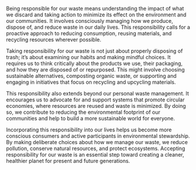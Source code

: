 Being responsible for our waste means understanding the impact of what we discard and taking action to minimize its effect on the environment and our communities. It involves consciously managing how we produce, dispose of, and reduce waste in our daily lives. This responsibility calls for a proactive approach to reducing consumption, reusing materials, and recycling resources wherever possible.

Taking responsibility for our waste is not just about properly disposing of trash; it’s about examining our habits and making mindful choices. It requires us to think critically about the products we use, their packaging, and how they are disposed of or repurposed. This might involve choosing sustainable alternatives, composting organic waste, or supporting and engaging in initiatives that focus on recycling and upcycling materials.

This responsibility also extends beyond our personal waste management. It encourages us to advocate for and support systems that promote circular economies, where resources are reused and waste is minimized. By doing so, we contribute to reducing the environmental footprint of our communities and help to build a more sustainable world for everyone.

Incorporating this responsibility into our lives helps us become more conscious consumers and active participants in environmental stewardship. By making deliberate choices about how we manage our waste, we reduce pollution, conserve natural resources, and protect ecosystems. Accepting responsibility for our waste is an essential step toward creating a cleaner, healthier planet for present and future generations.